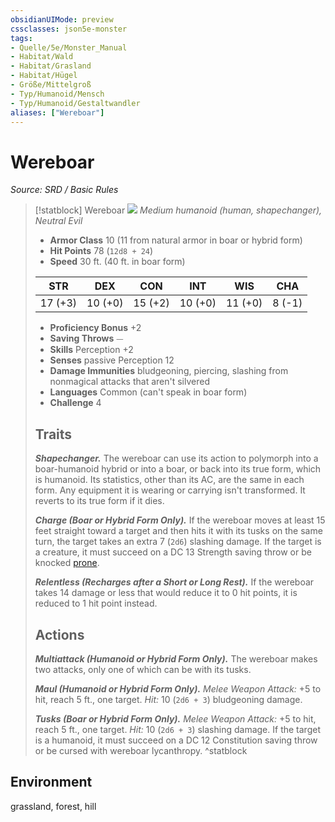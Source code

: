 ```yaml
---
obsidianUIMode: preview
cssclasses: json5e-monster
tags:
- Quelle/5e/Monster_Manual
- Habitat/Wald
- Habitat/Grasland
- Habitat/Hügel
- Größe/Mittelgroß
- Typ/Humanoid/Mensch
- Typ/Humanoid/Gestaltwandler
aliases: ["Wereboar"]
---
```

# Wereboar
*Source: SRD / Basic Rules*  

> [!statblock] Wereboar
> ![](compendium/bestiary/humanoid/token/wereboar.png#token)
> *Medium humanoid (human, shapechanger), Neutral Evil*
> 
> - **Armor Class** 10  (11 from natural armor in boar or hybrid form)
> - **Hit Points** 78 (`12d8 + 24`)
> - **Speed** 30 ft. (40 ft. in boar form)
> 
> |STR|DEX|CON|INT|WIS|CHA|
> |:---:|:---:|:---:|:---:|:---:|:---:|
> |17 (+3)|10 (+0)|15 (+2)|10 (+0)|11 (+0)| 8 (-1)|
> 
> - **Proficiency Bonus** +2
> - **Saving Throws** ⏤
> - **Skills** Perception +2
> - **Senses** passive Perception 12
> - **Damage Immunities** bludgeoning, piercing, slashing from nonmagical attacks that aren't silvered
> - **Languages** Common (can't speak in boar form)
> - **Challenge** 4
> 
> ## Traits
> 
> ***Shapechanger.*** The wereboar can use its action to polymorph into a boar-humanoid hybrid or into a boar, or back into its true form, which is humanoid. Its statistics, other than its AC, are the same in each form. Any equipment it is wearing or carrying isn't transformed. It reverts to its true form if it dies.
> 
> ***Charge (Boar or Hybrid Form Only).*** If the wereboar moves at least 15 feet straight toward a target and then hits it with its tusks on the same turn, the target takes an extra 7 (`2d6`) slashing damage. If the target is a creature, it must succeed on a DC 13 Strength saving throw or be knocked [prone](rules/conditions.md#prone).
> 
> ***Relentless (Recharges after a Short or Long Rest).*** If the wereboar takes 14 damage or less that would reduce it to 0 hit points, it is reduced to 1 hit point instead.
> 
> ## Actions
> 
> ***Multiattack (Humanoid or Hybrid Form Only).*** The wereboar makes two attacks, only one of which can be with its tusks.
> 
> ***Maul (Humanoid or Hybrid Form Only).*** *Melee Weapon Attack:* +5 to hit, reach 5 ft., one target. *Hit:* 10 (`2d6 + 3`) bludgeoning damage.
> 
> ***Tusks (Boar or Hybrid Form Only).*** *Melee Weapon Attack:* +5 to hit, reach 5 ft., one target. *Hit:* 10 (`2d6 + 3`) slashing damage. If the target is a humanoid, it must succeed on a DC 12 Constitution saving throw or be cursed with wereboar lycanthropy.
^statblock

## Environment

grassland, forest, hill